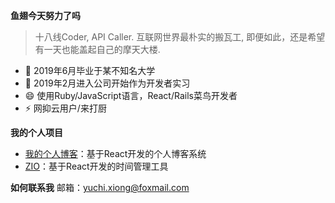**鱼翅今天努力了吗**

> 十八线Coder, API Caller. 互联网世界最朴实的搬瓦工, 即便如此，还是希望有一天也能盖起自己的摩天大楼.

- 🌱 2019年6月毕业于某不知名大学
- 🔭 2019年2月进入公司开始作为开发者实习
- 😄 使用Ruby/JavaScript语言，React/Rails菜鸟开发者
- ⚡ 网抑云用户/来打厨

**我的个人项目**
- [我的个人博客](https://github.com/yuchiXiong/yuchi.xiong.top.react)：基于React开发的个人博客系统
- [ZIO](https://github.com/yuchiXiong/zio)：基于React开发的时间管理工具



<!-- **我的工作经历** -->
<!-- - [电子音乐板](https://musicpad.mvtrail.com) -->

**如何联系我**
邮箱：yuchi.xiong@foxmail.com

<!-- - 👯 I’m looking to collaborate on ... -->
<!-- - 🤔 I’m looking for help with ... -->
<!-- - 💬 Ask me about ... -->
